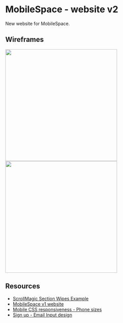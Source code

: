 # MobileSpace - website v2

New website for MobileSpace.

## Wireframes

<div style={{display: flex; flex-direction: row}}>
  <img src="https://i.imgur.com/ktTqH0j.jpg" width="350" />
  <img src="https://i.imgur.com/c5UN7i9.jpg" width="350" />
</div>

## Resources

- [ScrollMagic Section Wipes Example](http://scrollmagic.io/examples/advanced/section_wipes_manual.html)
- [MobileSpace v1 website](https://github.com/mobilespace/mobilespace.github.io)
- [Mobile CSS responsiveness - Phone sizes](http://mediag.com/news/popular-screen-resolutions-designing-for-all/)
- [Sign up - Email Input design](https://cdn-images-1.medium.com/max/1600/1*mZfzqlA4bJ92b74NKfHoNg.gif)
